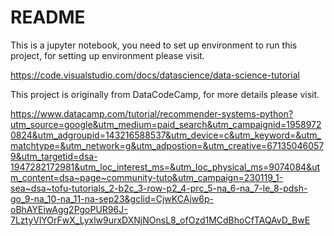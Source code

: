 # README

This is a jupyter notebook, you need to set up environment to run this project, for setting up environment please visit.

https://code.visualstudio.com/docs/datascience/data-science-tutorial

This project is originally from DataCodeCamp, for more details please visit.

https://www.datacamp.com/tutorial/recommender-systems-python?utm_source=google&utm_medium=paid_search&utm_campaignid=19589720824&utm_adgroupid=143216588537&utm_device=c&utm_keyword=&utm_matchtype=&utm_network=g&utm_adpostion=&utm_creative=671350460579&utm_targetid=dsa-1947282172981&utm_loc_interest_ms=&utm_loc_physical_ms=9074084&utm_content=dsa~page~community-tuto&utm_campaign=230119_1-sea~dsa~tofu-tutorials_2-b2c_3-row-p2_4-prc_5-na_6-na_7-le_8-pdsh-go_9-na_10-na_11-na-sep23&gclid=CjwKCAjw6p-oBhAYEiwAgg2PgoPUR96J-7LztyVlYOrFwX_Lyxlw9urxDXNjNOnsL8_ofOzd1MCdBhoCfTAQAvD_BwE

